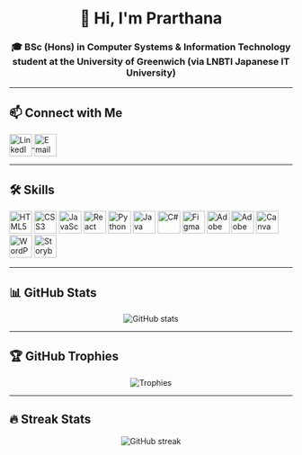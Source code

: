 

<h1 align="center">👋 Hi, I'm Prarthana</h1>
<h3 align="center">🎓 BSc (Hons) in Computer Systems & Information Technology student at the University of Greenwich (via LNBTI Japanese IT University)</h3>
<p align="center">
</p>

---

## 📫 Connect with Me
<p align="left">
<a href="https://www.linkedin.com/in/senuri-prarthana-73a56b340" target="_blank">
  <img align="center" src="https://cdn.jsdelivr.net/gh/devicons/devicon/icons/linkedin/linkedin-original.svg" alt="LinkedIn" height="40" width="40" />
</a>
<a href="mailto:prarthana.muhandiram@gmail.com">
  <img align="center" src="https://cdn-icons-png.flaticon.com/512/732/732200.png" alt="Email" height="40" width="40" />
</a>
</p>

---

## 🛠️ Skills
<p align="left">
<img src="https://cdn.jsdelivr.net/gh/devicons/devicon/icons/html5/html5-original.svg" alt="HTML5" width="40" height="40"/>
<img src="https://cdn.jsdelivr.net/gh/devicons/devicon/icons/css3/css3-original.svg" alt="CSS3" width="40" height="40"/>
<img src="https://cdn.jsdelivr.net/gh/devicons/devicon/icons/javascript/javascript-original.svg" alt="JavaScript" width="40" height="40"/>
<img src="https://cdn.jsdelivr.net/gh/devicons/devicon/icons/react/react-original.svg" alt="React" width="40" height="40"/>
<img src="https://cdn.jsdelivr.net/gh/devicons/devicon/icons/python/python-original.svg" alt="Python" width="40" height="40"/>
<img src="https://cdn.jsdelivr.net/gh/devicons/devicon/icons/java/java-original.svg" alt="Java" width="40" height="40"/>
<img src="https://cdn.jsdelivr.net/gh/devicons/devicon/icons/csharp/csharp-original.svg" alt="C#" width="40" height="40"/>
<img src="https://cdn.jsdelivr.net/gh/devicons/devicon/icons/figma/figma-original.svg" alt="Figma" width="40" height="40"/>
<img src="https://cdn.jsdelivr.net/gh/devicons/devicon/icons/photoshop/photoshop-plain.svg" alt="Adobe Photoshop" width="40" height="40"/>
<img src="https://cdn.jsdelivr.net/gh/devicons/devicon/icons/illustrator/illustrator-plain.svg" alt="Adobe Illustrator" width="40" height="40"/>
<img src="https://cdn.jsdelivr.net/gh/devicons/devicon/icons/canva/canva-original.svg" alt="Canva" width="40" height="40"/>
<img src="https://cdn.jsdelivr.net/gh/devicons/devicon/icons/wordpress/wordpress-plain.svg" alt="WordPress" width="40" height="40"/>
<img src="https://cdn.jsdelivr.net/gh/devicons/devicon/icons/storybook/storybook-original.svg" alt="Storybook" width="40" height="40"/>
</p>

---

## 📊 GitHub Stats
<p align="center">
<img src="https://github-readme-stats.vercel.app/api?username=PrarthanaMS&show_icons=true&theme=tokyonight" alt="GitHub stats" />
</p>

---

## 🏆 GitHub Trophies
<p align="center">
<img src="https://github-profile-trophy.vercel.app/?username=PrarthanaMS&theme=onedark" alt="Trophies" />
</p>

---

## 🔥 Streak Stats
<p align="center">
<img src="https://github-readme-streak-stats.herokuapp.com/?user=PrarthanaMS&theme=tokyonight" alt="GitHub streak" />
</p>
